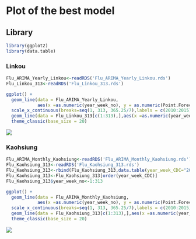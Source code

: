 Plot of the best model
================

Library
-------

``` r
library(ggplot2)
library(data.table)
```

### Linkou

``` r
Flu_ARIMA_Yearly_Linkou<-readRDS('Flu_ARIMA_Yearly_Linkou.rds')
Flu_Linkou_313<-readRDS('Flu_Linkou_313.rds')

ggplot() +
  geom_line(data = Flu_ARIMA_Yearly_Linkou, 
            aes(x =as.numeric(year_week_no), y = as.numeric(Point.Forecast)),colour='red')+xlab('Time (year-week)')+ylab('Case count')+
  scale_x_continuous(breaks=seq(1, 313, 365.25/7),labels = c(2010:2015))+
  geom_line(data = Flu_Linkou_313[c(1:313),],aes(x =as.numeric(year_week_no), y = N),colour='black')+
  theme_classic(base_size = 20)
```

![](Plot_BestModels_files/figure-markdown_github/unnamed-chunk-2-1.png)

### Kaohsiung

``` r
Flu_ARIMA_Monthly_Kaohsiung<-readRDS('Flu_ARIMA_Monthly_Kaohsiung.rds')
Flu_Kaohsiung_313<-readRDS('Flu_Kaohsiung_313.rds')
Flu_Kaohsiung_313<-rbind(Flu_Kaohsiung_313,data.table(year_week_CDC="2014_47",N=0),fill=T)
Flu_Kaohsiung_313<-Flu_Kaohsiung_313[order(year_week_CDC)]
Flu_Kaohsiung_313$year_week_no<-1:313

ggplot() +
  geom_line(data = Flu_ARIMA_Monthly_Kaohsiung, 
            aes(x =as.numeric(year_week_no), y = as.numeric(Point.Forecast)),colour='red')+xlab('Time (year-week)')+ylab('Case count')+
  scale_x_continuous(breaks=seq(1, 313, 365.25/7),labels = c(2010:2015))+
  geom_line(data = Flu_Kaohsiung_313[c(1:313),],aes(x =as.numeric(year_week_no), y = N),colour='black')+
  theme_classic(base_size = 20)
```

![](Plot_BestModels_files/figure-markdown_github/unnamed-chunk-3-1.png)

